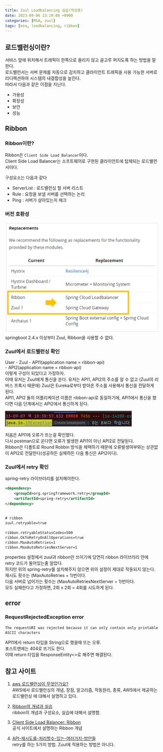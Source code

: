 ```yaml
---
title: Zuul Loadbalancing 실습(작성중)
date: 2023-09-06 13:19:08 +0900
categories: [MSA, zuul]
tags: [msa, loadbalancing, ribbon]     
---
```


## 로드밸런싱이란?
 서비스 앞에 위치해서 트래픽이 한쪽으로 쏠리지 않고 골고루 퍼지도록 하는 방법을 말한다.  
 로드밸런서는 서버 문제를 자동으로 감지하고 클라이언트 트래픽을 사용 가능한 서버로 리디렉션하여 시스템의 내결합성을 높인다.  
 따라서 다음과 같은 이점을 지닌다.  
 
- 가용성
- 확장성
- 보안
- 성능


## Ribbon
### Ribbon이란?
Ribbon은 `Client Side Load Balancer`이다.  
Client Side Load Balancer는 소프트웨어로 구현된 클라이언트에 탑제되는 로드밸런서이다.    

구성요소는 다음과 같다
- ServerList : 로드밸런싱 할 서버 리스트
- Rule : 요청을 보낼 서버를 선택하는 논리
- Ping : 서버가 살아있는지 체크

### 버전 호환성
![replacements of ribbon](https://raw.githubusercontent.com/mearyne/mdImgHost/master/_posts/2023-09-06-loadbalancing.md/64750310230948.png)  
springboot 2.4.x 이상부터 Zuul, Ribbon을 사용할 수 없다.  


### Zuul에서 로드밸런싱 확인
User - Zuul - API1(application name = ribbon-api)  
                - API2(application name = ribbon-api)  
이렇게 구성이 되있다고 가정하자.  
이때 유저는 Zuul에게 통신을 쏜다. 유저는 API1, API2의 주소를 알 수 없고 (Zuul의 리버스 프록시 때문에) Zuul은 Eureka로부터 받아온 주소를 사용해서 통신을 전달하게 된다.  
API1, API2 둘의 어플리케이션 이름은 ribbon-api로 동일하기에, API1에서 통신을 했다면 다음 단계에서는 API2에서 통신하게 된다.  

![error in 14100](https://raw.githubusercontent.com/mearyne/mdImgHost/master/_posts/2023-09-06-loadbalancing.md/103034510249374.png)

처음은 API1에 오류가 뜨는걸 확인했다.  
다시 postman으로 쏜다면 오류가 발생한 API1이 아닌 API2로 전달된다.  
Ribbon은 디폴트로 Round Robbin 방식을 체택하기 때문에 오류발생여부와는 상관없이 API2로 전달한다(성공하든 실패하든 다음 통신은 API2이다).  



### Zuul에서 retry 확인
spring-retry 라이브러리를 설치해야한다.  
```xml
<dependency>
	<groupId>org.springframework.retry</groupId>
	<artifactId>spring-retry</artifactId>
</dependency>
```

```properties

# ribbon
zuul.retryable=true

ribbon.retryableStatusCodes=500
ribbon.OkToRetryOnAllOperations=true
ribbon.MaxAutoRetries=1
ribbon.MaxAutoRetriesNextServer=1
```
properties 설정에서 zuul과 ribbon만 쓰이기에 당연히 ribbon 라이브러리 안에 retry 코드가 들어있는줄 알았다.    
하지만 위의 spring-retry를 설치해주지 않으면 위의 설정이 제대로 작동되지 않는다.    
재시도 횟수는 (MaxAutoRetries + 1)번이다.   
다음 서버로 넘어가는 횟수는 (MaxAutoRetriesNextServer + 1)번이다.  
모두 실패한다고 가정하면, 2회 x 2회 = 4회를 시도하게 된다.  



## error
### RequestRejectedException error
```
The requestURI was rejected because it can only contain only printable ASCII characters
```
API1에서 return 타입을 String으로 했을때 뜨는 오류.  
포스트맨에는 404로 뜨기도 한다.  
이때 return 타입을 ResponseEntity<>로 해주면 해결된다.  




## 참고 사이트
1. [aws 로드밸런싱이 무엇인가요?](https://aws.amazon.com/ko/what-is/load-balancing/)  
AWS에서 로드밸런싱의 개념, 장점, 알고리즘, 작동원리, 종류, AWS에서 제공하는 로드밸런싱 에 대해서 설명하고 있다.  


2. [Ribbon의 개념과 실습](https://sabarada.tistory.com/54)  
ribbon의 개념과 구성요소, 실습에 대해서 설명함.  


3. [Client Side Load Balancer: Ribbon](https://cloud.spring.io/spring-cloud-netflix/multi/multi_spring-cloud-ribbon.html)  
공식 사이트에서 설명하는 Ribbon 개념  


4. [API-재시도를-처리할수-있는-여러가지-방안들](https://velog.io/@garden6/API-재시도를-처리할수-있는-여러가지-방안들)  
retry를 하는 5가지 방법. Zuul에 적용하는 방법은 아니다.  
